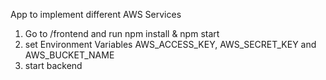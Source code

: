 App to implement different AWS Services

1. Go to /frontend and run npm install & npm start
2. set Environment Variables AWS_ACCESS_KEY, AWS_SECRET_KEY and AWS_BUCKET_NAME
3. start backend
